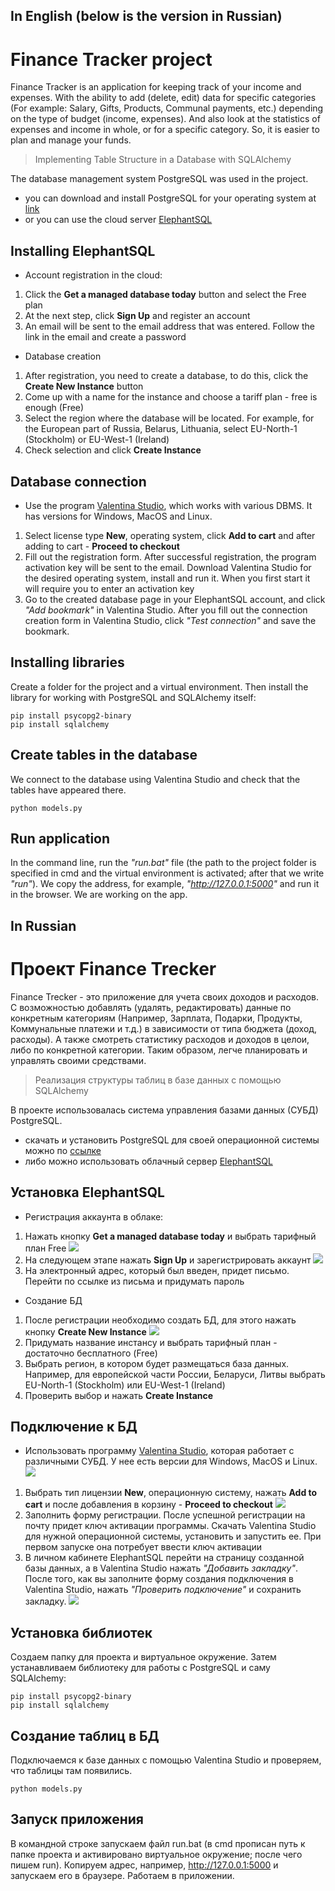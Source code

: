 ## **In English (below is the version in Russian)**

# Finance Tracker project

Finance Tracker is an application for keeping track of your income and expenses. With the ability to add (delete, edit) data for specific categories (For example: Salary, Gifts, Products, Communal payments, etc.) depending on the type of budget (income, expenses). And also look at the statistics of expenses and income in whole, or for a specific category. So, it is easier to plan and manage your funds.


> Implementing Table Structure in a Database with SQLAlchemy

The database management system PostgreSQL was used in the project.
- you can download and install PostgreSQL for your operating system at [link](https://www.postgresql.org/download/)
- or you can use the cloud server [ElephantSQL](https://www.elephantsql.com/)

## Installing ElephantSQL
- Account registration in the cloud:

1. Click the **Get a managed database today** button and select the Free plan
2. At the next step, click **Sign Up** and register an account
3. An email will be sent to the email address that was entered. Follow the link in the email and create a password

- Database creation

1. After registration, you need to create a database, to do this, click the **Create New Instance** button
2. Come up with a name for the instance and choose a tariff plan - free is enough (Free)
3. Select the region where the database will be located. For example, for the European part of Russia, Belarus, Lithuania, select EU-North-1 (Stockholm) or EU-West-1 (Ireland)
4. Check selection and click **Create Instance**

## Database connection
- Use the program [Valentina Studio](https://www.valentina-db.com/ru/store/category/12-valentina-studio), which works with various DBMS. It has versions for Windows, MacOS and Linux.
1. Select license type **New**, operating system, click **Add to cart** and after adding to cart - **Proceed to checkout**
2. Fill out the registration form. After successful registration, the program activation key will be sent to the email. Download Valentina Studio for the desired operating system, install and run it. When you first start it will require you to enter an activation key
3. Go to the created database page in your ElephantSQL account, and click *"Add bookmark"* in Valentina Studio. After you fill out the connection creation form in Valentina Studio, click *"Test connection"* and save the bookmark.

## Installing libraries
Create a folder for the project and a virtual environment. Then install the library for working with PostgreSQL and SQLAlchemy itself:

```
pip install psycopg2-binary
pip install sqlalchemy
```

## Create tables in the database
We connect to the database using Valentina Studio and check that the tables have appeared there.
```
python models.py
```

## Run application
In the command line, run the *"run.bat"* file (the path to the project folder is specified in cmd and the virtual environment is activated; after that we write *"run"*). We copy the address, for example, *"http://127.0.0.1:5000"* and run it in the browser. We are working on the app.


## **In Russian**

# Проект Finance Trecker

Finance Trecker - это приложение для учета своих доходов и расходов. С возможностью добавлять (удалять, редактировать) данные по конкретным категориям (Например, Зарплата, Подарки, Продукты, Коммунальные платежи и т.д.) в зависимости от типа бюджета (доход, расходы). А также смотреть статистику расходов и доходов в целои, либо по конкретной категории. Таким образом, легче планировать и управлять своими средствами.


>  Реализация структуры таблиц в базе данных с помощью SQLAlchemy

В проекте использовалась система управления базами данных (СУБД) PostgreSQL.
- скачать и установить PostgreSQL для своей операционной системы можно по [ссылке](https://www.postgresql.org/download/)
- либо можно использовать облачный сервер [ElephantSQL](https://www.elephantsql.com/)

## Установка ElephantSQL
- Регистрация аккаунта в облаке:

1. Нажать кнопку **Get a managed database today** и выбрать тарифный план Free
![](https://drive.google.com/file/d/1lOck_RK6gmLVcWUSmqzGk2aCCFBkiJXU/view?usp=sharing)
2. На следующем этапе нажать **Sign Up** и зарегистрировать аккаунт
![](https://drive.google.com/file/d/1W5MBsF_0ul8ZjWXC0nsSa1AwxTSuzL9l/view?usp=sharing)
3. На электронный адрес, который был введен, придет письмо. Перейти по ссылке из письма и придумать пароль

- Создание БД

1. После регистрации необходимо создать БД, для этого нажать кнопку **Create New Instance**
![](https://drive.google.com/file/d/1T-7j4tpvhHk26QjYXSOOd9MEO8ZvhE-g/view?usp=sharing)
2. Придумать название инстансу и выбрать тарифный план - достаточно бесплатного (Free)
3. Выбрать регион, в котором будет размещаться база данных. Например, для европейской части России, Беларуси, Литвы выбрать EU-North-1 (Stockholm) или EU-West-1 (Ireland)
4. Проверить выбор и нажать **Create Instance**

## Подключение к БД
- Использовать программу [Valentina Studio](https://www.valentina-db.com/ru/store/category/12-valentina-studio), которая работает с различными СУБД. У нее есть версии для Windows, MacOS и Linux.
![](https://drive.google.com/file/d/17Lahd0suVItgPZFmjhF_WI-k6hpkaAmb/view?usp=sharing)
1. Выбрать тип лицензии **New**, операционную систему, нажать **Add to cart** и после добавления в корзину - **Proceed to checkout**
![](https://drive.google.com/file/d/1wZ5vQsPdbkCw_PdLopRq92Xb-w6YxOZ3/view?usp=sharing)
2. Заполнить форму регистрации. После успешной регистрации на почту придет ключ активации программы. Скачать Valentina Studio для нужной операционной системы, установить и запустить ее. При первом запуске она потребует ввести ключ активации
3. В личном кабинете ElephantSQL перейти на страницу созданной базы данных, а в Valentina Studio нажать *"Добавить закладку"*. После того, как вы заполните форму создания подключения в Valentina Studio, нажать *"Проверить подключение"* и сохранить закладку.
![](https://drive.google.com/file/d/1qMK-Zqu5qDMPtEzC3m5vR6LHocZelMXy/view?usp=sharing)

## Установка библиотек
Создаем папку для проекта и виртуальное окружение. Затем устанавливаем библиотеку для работы с PostgreSQL и саму SQLAlchemy:

```
pip install psycopg2-binary
pip install sqlalchemy
```

## Создание таблиц в БД

Подключаемся к базе данных с помощью Valentina Studio и проверяем, что таблицы там появились.
```
python models.py
```

## Запуск приложения

В командной строке запускаем файл run.bat (в cmd прописан путь к папке проекта и активировано виртуальное окружение; после чего пишем run). Копируем адрес, например, http://127.0.0.1:5000 и запускаем его в браузере. Работаем в приложении.
